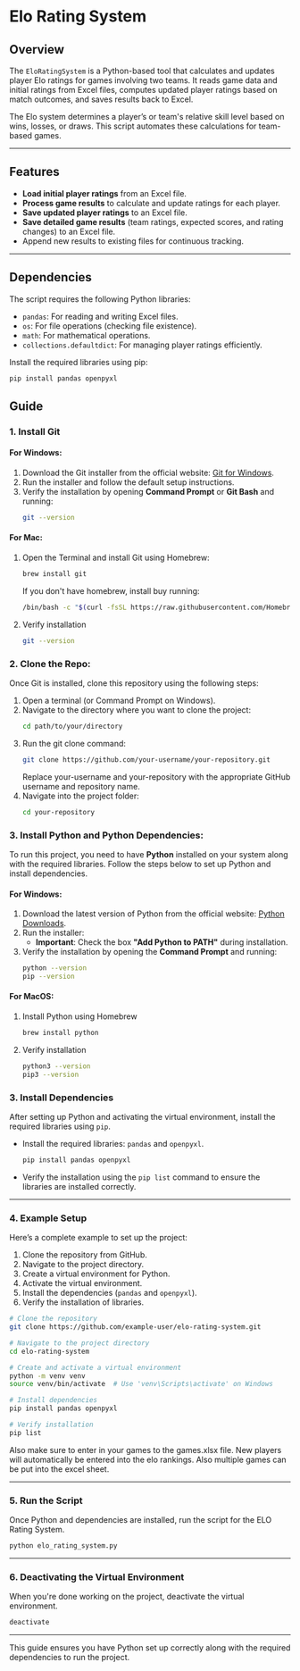# **Elo Rating System**

## **Overview**
The `EloRatingSystem` is a Python-based tool that calculates and updates player Elo ratings for games involving two teams. It reads game data and initial ratings from Excel files, computes updated player ratings based on match outcomes, and saves results back to Excel.

The Elo system determines a player’s or team's relative skill level based on wins, losses, or draws. This script automates these calculations for team-based games.

---

## **Features**
- **Load initial player ratings** from an Excel file.
- **Process game results** to calculate and update ratings for each player.
- **Save updated player ratings** to an Excel file.
- **Save detailed game results** (team ratings, expected scores, and rating changes) to an Excel file.
- Append new results to existing files for continuous tracking.

---

## **Dependencies**
The script requires the following Python libraries:
- `pandas`: For reading and writing Excel files.
- `os`: For file operations (checking file existence).
- `math`: For mathematical operations.
- `collections.defaultdict`: For managing player ratings efficiently.

Install the required libraries using pip:

```bash
pip install pandas openpyxl
```
## **Guide**

### **1. Install Git**

#### **For Windows**:
1. Download the Git installer from the official website: [Git for Windows](https://git-scm.com/download/win).
2. Run the installer and follow the default setup instructions.
3. Verify the installation by opening **Command Prompt** or **Git Bash** and running:
   ```bash
   git --version
   ```
#### **For Mac**:
1. Open the Terminal and install Git using Homebrew:
    ```bash
    brew install git
    ```
    If you don't have homebrew, install buy running:
    ```bash
    /bin/bash -c "$(curl -fsSL https://raw.githubusercontent.com/Homebrew/install/HEAD/install.sh)"
    ```
2. Verify installation
    ```bash
    git --version
    ```
### **2. Clone the Repo**:
Once Git is installed, clone this repository using the following steps:

1. Open a terminal (or Command Prompt on Windows).
2. Navigate to the directory where you want to clone the project:
    ```bash
    cd path/to/your/directory
    ```
3. Run the git clone command:
    ```bash
    git clone https://github.com/your-username/your-repository.git
    ```
    Replace your-username and your-repository with the appropriate GitHub username and repository name.
4. Navigate into the project folder:
    ```bash
    cd your-repository
    ```
### **3. Install Python and Python Dependencies**:

To run this project, you need to have **Python** installed on your system along with the required libraries. Follow the steps below to set up Python and install dependencies.

#### **For Windows**:
1. Download the latest version of Python from the official website: [Python Downloads](https://www.python.org/downloads/).
2. Run the installer:
   - **Important**: Check the box **"Add Python to PATH"** during installation.
3. Verify the installation by opening the **Command Prompt** and running:
   ```bash
   python --version
   pip --version
    ```
#### **For MacOS**:
1. Install Python using Homebrew
    ```bash
    brew install python
    ```
2. Verify installation
    ```bash
    python3 --version
    pip3 --version
    ```
### **3. Install Dependencies**

After setting up Python and activating the virtual environment, install the required libraries using `pip`.

- Install the required libraries: `pandas` and `openpyxl`.
    ```bash
    pip install pandas openpyxl
    ```

- Verify the installation using the `pip list` command to ensure the libraries are installed correctly.

---

### **4. Example Setup**

Here’s a complete example to set up the project:

1. Clone the repository from GitHub.
2. Navigate to the project directory.
3. Create a virtual environment for Python.
4. Activate the virtual environment.
5. Install the dependencies (`pandas` and `openpyxl`).
6. Verify the installation of libraries.

```bash
# Clone the repository
git clone https://github.com/example-user/elo-rating-system.git

# Navigate to the project directory
cd elo-rating-system

# Create and activate a virtual environment
python -m venv venv
source venv/bin/activate  # Use 'venv\Scripts\activate' on Windows

# Install dependencies
pip install pandas openpyxl

# Verify installation
pip list
```
Also make sure to enter in your games to the games.xlsx file. New players will automatically be entered into the elo rankings. Also multiple games can be put into the excel sheet.

---

### **5. Run the Script**

Once Python and dependencies are installed, run the script for the ELO Rating System.
```bash
python elo_rating_system.py
```

---

### **6. Deactivating the Virtual Environment**

When you're done working on the project, deactivate the virtual environment.
```bash
deactivate
```

---

This guide ensures you have Python set up correctly along with the required dependencies to run the project.




